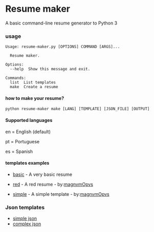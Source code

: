 # Resume maker

A basic command-line resume generator to Python 3

### usage
```
Usage: resume-maker.py [OPTIONS] COMMAND [ARGS]...

  Resume maker.

Options:
  --help  Show this message and exit.

Commands:
  list  List templates
  make  Create a resume
```


#### how to make your resume?
```
python resume-maker make [LANG] [TEMPLATE] [JSON_FILE] [OUTPUT]
```

#### Supported languages
en = English (default)

pt = Portuguese

es = Spanish


#### templates examples
- [basic](examples/basic.pdf) - A very basic resume

- [red](examples/red.pdf) - A red resume - by:[magnvmOpvs](https://github.com/magnvmopvs)

- [simple](examples/simple.pdf) - A simple template - by:[magnvmOpvs](https://github.com/magnvmopvs)


### Json templates
- [simple json](examples/info.json)
- [complex json](examples/complex_info.json)
